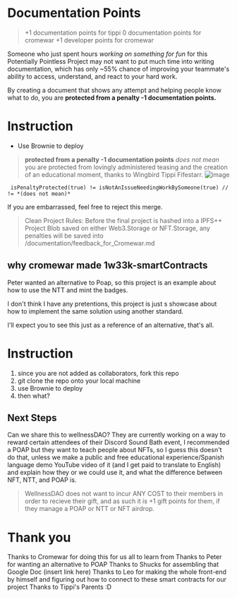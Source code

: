 # Documentation Points
> +1 documentation points for tippi
> 0 documentation points for cromewar
> +1 developer points for cromewar

Someone who just spent hours *working on something for fun* for this Potentially Pointless Project may not want to put much time into writing documentation, which has only ~55% chance of improving your teammate's ability to access, understand, and react to your hard work.

By creating a document that shows any attempt and helping people know what to do, you are **protected from a penalty -1 documentation points.**

# Instruction
- Use Brownie to deploy

>**protected from a penalty -1 documentation points** *does not mean* you are protected from lovingly administered teasing and the creation of an educational moment, thanks to Wingbird Tippi Fifestarr.
![image](https://user-images.githubusercontent.com/62179036/162492395-144838d5-df09-44c2-a39d-7ae9d4dcad30.png)

``` isPenaltyProtected(true) != isNotAnIssueNeedingWorkBySomeone(true) // != *(does not mean)*```

If you are embarrassed, feel free to reject this merge.  
> Clean Project Rules: Before the final project is hashed into a IPFS++ Project Blob saved on either Web3.Storage or NFT.Storage, any penalties will be saved into /documentation/feedback_for_Cromewar.md 


## why cromewar made 1w33k-smartContracts

Peter wanted an alternative to Poap, so this project is an example about how to use the NTT and mint the badges.

I don't think I have any pretentions, this project is just s showcase about how to implement the same solution using another standard.

I'll expect you to see this just as a reference of an alternative, that's all.

# Instruction

1. since you are not added as collaborators, fork this repo
1. git clone the repo onto your local machine
1. use Brownie to deploy
1. then what?

## Next Steps

Can we share this to wellnessDAO? They are currently working on a way to reward certain attendees of their Discord Sound Bath event, I recommended a POAP but they want to teach people about NFTs, so I guess this doesn't do that, unless we make a public and free educational experience/Spanish language demo YouTube video of it (and I get paid to translate to English) and explain how they or we could use it, and what the difference between NFT, NTT, and POAP is. 
> WellnessDAO does not want to incur ANY COST to their members in order to recieve their gift, and as such it is +1 gift points for them, if they manage a POAP or NTT or NFT airdrop.

# Thank you

Thanks to Cromewar for doing this for us all to learn from
Thanks to Peter for wanting an alternative to POAP
Thanks to Shucks for assembling that Google Doc (insert link here)
Thanks to Leo for making the whole front-end by himself and figuring out how to connect to these smart contracts for our project
Thanks to Tippi's Parents :D

